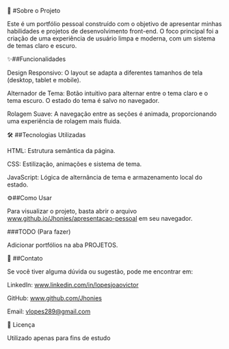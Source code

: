 🚀 #Sobre o Projeto

Este é um portfólio pessoal construído com o objetivo de apresentar minhas habilidades e projetos de desenvolvimento front-end. O foco principal foi a criação de uma experiência de usuário limpa e moderna, com um sistema de temas claro e escuro.

✨##Funcionalidades

Design Responsivo: O layout se adapta a diferentes tamanhos de tela (desktop, tablet e mobile).

Alternador de Tema: Botão intuitivo para alternar entre o tema claro e o tema escuro. O estado do tema é salvo no navegador.

Rolagem Suave: A navegação entre as seções é animada, proporcionando uma experiência de rolagem mais fluida.

🛠️ ##Tecnologias Utilizadas

HTML: Estrutura semântica da página.

CSS: Estilização, animações e sistema de tema.

JavaScript: Lógica de alternância de tema e armazenamento local do estado.

⚙️##Como Usar

Para visualizar o projeto, basta abrir o arquivo www.github.io/Jhonies/apresentacao-pessoal em seu navegador.


###TODO (Para fazer)

Adicionar portfólios na aba PROJETOS.


🔗 ##Contato

Se você tiver alguma dúvida ou sugestão, pode me encontrar em:

LinkedIn: www.linkedin.com/in/lopesjoaovictor

GitHub: www.github.com/Jhonies

Email: vlopes289@gmail.com

📝 Licença

Utilizado apenas para fins de estudo
